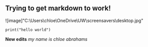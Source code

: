 ## Trying to get markdown to work!

![image]"C:\Users\chloe\OneDrive\UW\screensavers\desktop.jpg"

```
print("hello world")
```

**New edits** 
*my name is chloe abrahams*

